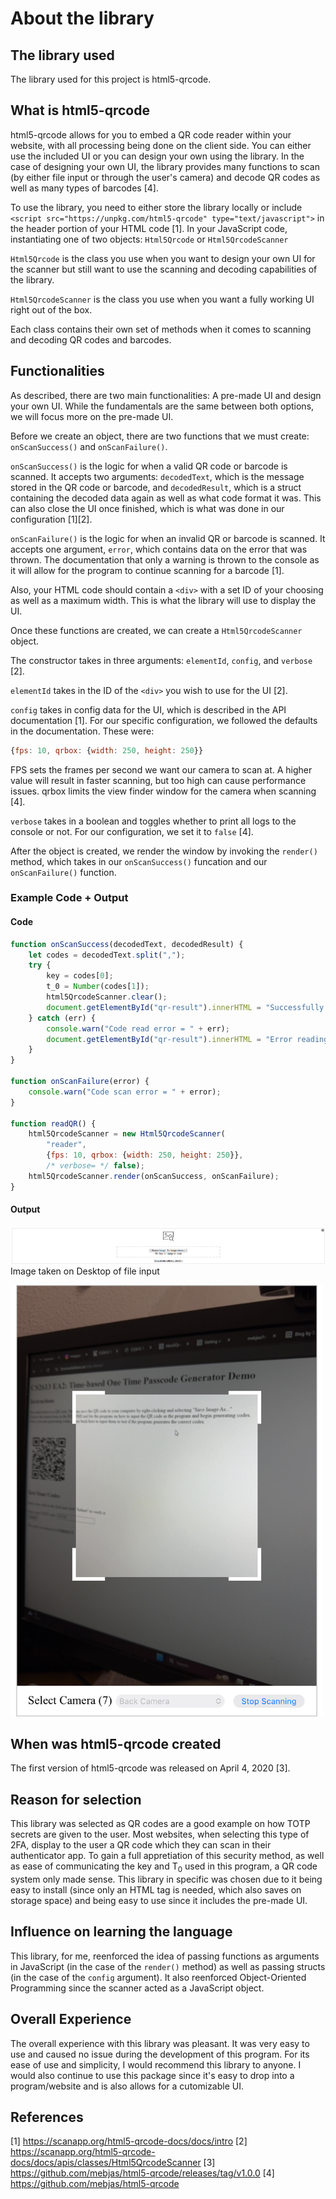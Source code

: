 # About the library

## The library used

The library used for this project is html5-qrcode.

## What is html5-qrcode

html5-qrcode allows for you to embed a QR code reader within your website, with all processing being done on the client side. You can either use the included UI or you can design your own using the library. In the case of designing your own UI, the library provides many functions to scan (by either file input or through the user's camera) and decode QR codes as well as many types of barcodes [4].

To use the library, you need to either store the library locally or include `<script src="https://unpkg.com/html5-qrcode" type="text/javascript">` in the header portion of your HTML code [1]. In your JavaScript code, instantiating one of two objects: `Html5Qrcode` or `Html5QrcodeScanner`

`Html5Qrcode` is the class you use when you want to design your own UI for the scanner but still want to use the scanning and decoding capabilities of the library.

`Html5QrcodeScanner` is the class you use when you want a fully working UI right out of the box.

Each class contains their own set of methods when it comes to scanning and decoding QR codes and barcodes.

## Functionalities

As described, there are two main functionalities: A pre-made UI and design your own UI. While the fundamentals are the same between both options, we will focus more on the pre-made UI.

Before we create an object, there are two functions that we must create: `onScanSuccess()` and `onScanFailure()`.

`onScanSuccess()` is the logic for when a valid QR code or barcode is scanned. It accepts two arguments: `decodedText`, which is the message stored in the QR code or barcode, and `decodedResult`, which is a struct containing the decoded data again as well as what code format it was. This can also close the UI once finished, which is what was done in our configuration [1][2].

`onScanFailure()` is the logic for when an invalid QR or barcode is scanned. It accepts one argument, `error`, which contains data on the error that was thrown. The documentation that only a warning is thrown to the console as it will allow for the program to continue scanning for a barcode [1].

Also, your HTML code should contain a `<div>` with a set ID of your choosing as well as a maximum width. This is what the library will use to display the UI.

Once these functions are created, we can create a `Html5QrcodeScanner` object.

The constructor takes in three arguments: `elementId`, `config`, and `verbose` [2].

`elementId` takes in the ID of the `<div>` you wish to use for the UI [2].

`config` takes in config data for the UI, which is described in the API documentation [1]. For our specific configuration, we followed the defaults in the documentation.
These were:
```javascript
{fps: 10, qrbox: {width: 250, height: 250}}
```
FPS sets the frames per second we want our camera to scan at. A higher value will result in faster scanning, but too high can cause performance issues.
qrbox limits the view finder window for the camera when scanning [4].

`verbose` takes in a boolean and toggles whether to print all logs to the console or not. For our configuration, we set it to `false` [4].

After the object is created, we render the window by invoking the `render()` method, which takes in our `onScanSuccess()` funcation and our `onScanFailure()` function.

### Example Code + Output
#### Code
```javascript
function onScanSuccess(decodedText, decodedResult) {
    let codes = decodedText.split(",");
    try {
        key = codes[0];
        t_0 = Number(codes[1]);
        html5QrcodeScanner.clear();
        document.getElementById("qr-result").innerHTML = "Successfully read the QR code! Please proceed to Step 2.";
    } catch (err) {
        console.warn("Code read error = " + err);
        document.getElementById("qr-result").innerHTML = "Error reading code. Did you scan the right code?";
    }
}

function onScanFailure(error) {
    console.warn("Code scan error = " + error);
}

function readQR() {
    html5QrcodeScanner = new Html5QrcodeScanner(
        "reader",
        {fps: 10, qrbox: {width: 250, height: 250}},
        /* verbose= */ false);
    html5QrcodeScanner.render(onScanSuccess, onScanFailure);
}
```
#### Output
![QR Reader on desktop](images/qr-file.png)
Image taken on Desktop of file input

<img src="images/qr-photo.png" alt="QR Reader on smartphone" width="500"/>

## When was html5-qrcode created

The first version of html5-qrcode was released on April 4, 2020 [3].

## Reason for selection

This library was selected as QR codes are a good example on how TOTP secrets are given to the user. Most websites, when selecting this type of 2FA, display to the user a QR code which they can scan in their authenticator app. To gain a full appretiation of this security method, as well as ease of communicating the key and T<sub>0</sub> used in this program, a QR code system only made sense. This library in specific was chosen due to it being easy to install (since only an HTML tag is needed, which also saves on storage space) and being easy to use since it includes the pre-made UI.

## Influence on learning the language

This library, for me, reenforced the idea of passing functions as arguments in JavaScript (in the case of the `render()` method) as well as passing structs (in the case of the `config` argument). It also reenforced Object-Oriented Programming since the scanner acted as a JavaScript object.

## Overall Experience

The overall experience with this library was pleasant. It was very easy to use and caused no issue during the development of this program. 
For its ease of use and simplicity, I would recommend this library to anyone. I would also continue to use this package since it's easy to drop into a program/website and is also allows for a cutomizable UI.

## References

[1] https://scanapp.org/html5-qrcode-docs/docs/intro
[2] https://scanapp.org/html5-qrcode-docs/docs/apis/classes/Html5QrcodeScanner
[3] https://github.com/mebjas/html5-qrcode/releases/tag/v1.0.0
[4] https://github.com/mebjas/html5-qrcode